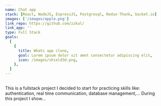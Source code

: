 ```yaml
---
name: Chat app
stack: [React, NodeJS, ExpressJS, Postgresql, Redux-Thunk, Socket.io]
images: ['/images/apple.png']
link_repo: https://github.com/zzkal/
link_app: ''
type: Full Stack
goals:
  [
    {
      title: Whats app clone,
      goal: Lorem ipsum dolor sit amet consectetur adipiscing elit,
      icon: /images/shield3d.png,
    },
  ]
---
```


</br>
This is a fullstack project I decided to start for practicing skills like: authentication, real time communication, database management,... During this project I show...
